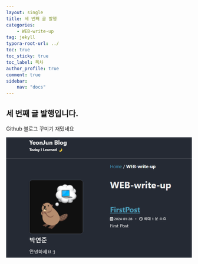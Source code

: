 ```yaml
---
layout: single
title: 세 번째 글 발행
categories: 
    - WEB-write-up
tag: jekyll
typora-root-url: ../
toc: true
toc_sticky: true
toc_label: 목차
author_profile: true
comment: true
sidebar:
    nav: "docs"
---
```




## 세 번째 글 발행입니다.



Github 블로그 꾸미기 재밌네요 

<img src="/images/2024-01-29-third/image-20240129050147788.png" alt="image-20240129050147788"  />